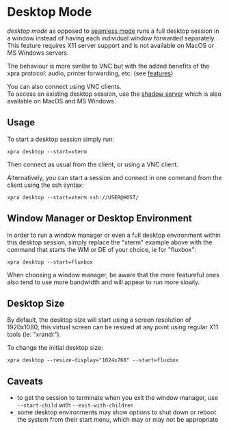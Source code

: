 # Desktop Mode
_desktop mode_ as opposed to [seamless mode](Seamless.md) runs a full desktop session in a window instead of having each individual window forwarded separately.\
This feature requires X11 server support and is not available on MacOS or MS Windows servers.

The behaviour is more similar to VNC but with the added benefits of the xpra protocol: audio, printer forwarding, etc. (see [features](../Features/README.md))

You can also connect using VNC clients.\
To access an existing desktop session, use the [shadow server](Shadow) which is also available on MacOS and MS Windows.


## Usage
To start a desktop session simply run:
```shell
xpra desktop --start=xterm
```
Then connect as usual from the client, or using a VNC client.

Alternatively, you can start a session and connect in one command from the client using the ssh syntax:
```shell
xpra desktop --start=xterm ssh://USER@HOST/
```


## Window Manager or Desktop Environment
In order to run a window manager or even a full desktop environment within this desktop session, simply replace the "xterm" example above with the command that starts the WM or DE of your choice, ie for "fluxbox":
```shell
xpra desktop --start=fluxbox
```
When choosing a window manager, be aware that the more featureful ones also tend to use more bandwidth and will appear to run more slowly.


## Desktop Size

By default, the desktop size will start using a screen resolution of 1920x1080, this virtual screen can be resized at any point using regular X11 tools (ie: "xrandr").

To change the initial desktop size:
```shell
xpra desktop --resize-display="1024x768" --start=fluxbox
```

## Caveats
* to get the session to terminate when you exit the window manager, use `--start-child` with `--exit-with-children`
* some desktop environments may show options to shut down or reboot the system from their start menu, which may or may not be appropriate
